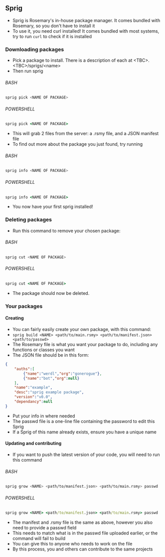## Sprig
- Sprig is Rosemary's in-house package manager. It comes bundled with Rosemary, so you don't have to install it
- To use it, you need curl installed! It comes bundled with most systems, try to run ```curl``` to check if it is installed
### Downloading packages
- Pick a package to install. There is a description of each at \<TBC>.\<TBC>/sprigs/\<name>
- Then run sprig
###### BASH
```bash
sprig pick <NAME OF PACKAGE>
```
###### POWERSHELL
```cmd
sprig pick <NAME OF PACKAGE>
```
- This will grab 2 files from the server: a .rsmy file, and a JSON manifest file
- To find out more about the package you just found, try running
###### BASH
```bash
sprig info <NAME OF PACKAGE>
```
###### POWERSHELL
```cmd
sprig info <NAME OF PACKAGE>
```
- You now have your first sprig installed!
### Deleting packages
- Run this command to remove your chosen package:  
###### BASH
```bash
sprig cut <NAME OF PACKAGE>
```
###### POWERSHELL
```cmd
sprig cut <NAME OF PACKAGE>
```
- The package should now be deleted.
### Your packages
#### Creating
- You can fairly easily create your own package, with this command:
- `sprig build <NAME> <path/to/main.rsmy> <path/to/manifest.json> <path/to/passwd>`
- The Rosemary file is what you want your package to do, including any functions or classes you want
- The JSON file should be in this form:
```json
{
    "auths":[
        {"name":"werdl","org":"gonerogue"},
        {"name":"bot","org":null}
    ],
    "name":"example",
    "desc":"sprig example package",
    "version":"v0.0",
    "dependancy":null
}
```
- Put your info in where needed
- The passwd file is a one-line file containing the password to edit this Sprig
- If a Sprig of this name already exists, ensure you have a unique name
#### Updating and contributing
- If you want to push the latest version of your code, you will need to run this command
###### BASH
```bash
sprig grow <NAME> <path/to/manifest.json> <path/to/main.rsmy> passwd
```
###### POWERSHELL
```cmd
sprig grow <NAME> <path/to/manifest.json> <path/to/main.rsmy> passwd
```
- The manifest and .rsmy file is the same as above, however you also need to provide a passwd field
- This needs to match what is in the passwd file uploaded earlier, or the command will fail to build
- You can give this to anyone who needs to work on the file
- By this process, you and others can contribute to the same projects
